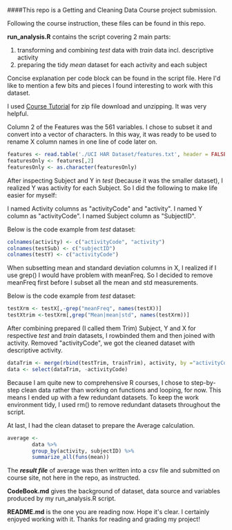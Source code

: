 


####This repo is a Getting and Cleaning Data Course project submission.

Following the course instruction, these files can be found in this repo.

**run_analysis.R** contains the script covering 2 main parts:

1. transforming and combining *test* data with *train* data incl. descriptive activity
2. preparing the tidy *mean* dataset for each activity and each subject

Concise explanation per code block can be found in the script file. Here I'd like to mention a few bits and pieces I found interesting to work with this dataset.

I used [Course Tutorial](https://github.com/lgreski/datasciencectacontent/blob/master/markdown/rprog-downloadingFiles.md) for zip file download and unzipping. It was very helpful.

Column 2 of the Features was the 561 variables. I chose to subset it and convert into a vector of characters. In this way, it was ready to be used to rename X column names in one line of code later on.

```R
features <- read.table('./UCI HAR Dataset/features.txt', header = FALSE)
featuresOnly <- features[,2]
featuresOnly <- as.character(featuresOnly)
```

After inspecting Subject and Y in *test* (because it was the smaller dataset), I realized Y was activity for each Subject. So I did the following to make life easier for myself:

I named Activity columns as "activityCode" and "activity".
I named Y column as "activityCode".
I named Subject column as "SubjectID". 

Below is the code example from *test* dataset:

```R
colnames(activity) <- c("activityCode", "activity")
colnames(testSub) <- c("subjectID")
colnames(testY) <- c("activityCode")
```

When subsetting mean and standard deviation columns in X, I realized if I use grep() I would have problem with meanFreq. So I decided to remove meanFreq first before I subset all the mean and std measurements.

Below is the code example from *test* dataset:

```R
testXrm <- testX[,-grep("meanFreq", names(testX))]
testXtrim <-testXrm[,grep("Mean|mean|std", names(testXrm))]
```

After combining prepared (I called them Trim) Subject, Y and X for respective *test* and *train* datasets, I rowbinded them and then joined with activity. Removed "activityCode", we got the cleaned dataset with descriptive activity.

```R
dataTrim <- merge(rbind(testTrim, trainTrim), activity, by ="activityCode")
data <- select(dataTrim, -activityCode)
```

Because I am quite new to comprehensive R courses, I chose to step-by-step clean data rather than working on functions and looping, for now. This means I ended up with a few redundant datasets. To keep the work environment tidy, I used rm() to remove redundant datasets throughout the script.

At last, I had the clean dataset to prepare the Average calculation. 

```R
average <-
        data %>%
        group_by(activity, subjectID) %>%
        summarize_all(funs(mean))
```

The **_result file_** of average was then written into a csv file and submitted on course site, not here in the repo, as instructed.


**CodeBook.md** gives the background of dataset, data source and variables produced by my run_analysis.R script.


**README.md** is the one you are reading now. Hope it's clear. I certainly enjoyed working with it. Thanks for reading and grading my project!








